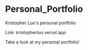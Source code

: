 # Personal_Portfolio
Kristopher Luo's personal portfolio

Link: kristopherluo.vercel.app

Take a look at my personal portfolio!

